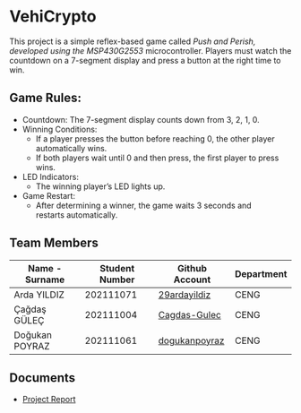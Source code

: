 # VehiCrypto
This project is a simple reflex-based game called *Push and Perish, developed using the MSP430G2553* microcontroller. Players must watch the countdown on a 7-segment display and press a button at the right time to win.

## Game Rules:
- Countdown: The 7-segment display counts down from 3, 2, 1, 0.
- Winning Conditions:
  - If a player presses the button before reaching 0, the other player automatically wins.
  - If both players wait until 0 and then press, the first player to press wins.
- LED Indicators:
  - The winning player’s LED lights up.
- Game Restart:
  - After determining a winner, the game waits 3 seconds and restarts automatically.

## Team Members
| Name - Surname | Student Number |  Github Account | Department |
| -------------- | -------------- | --------------- | ---------- |
| Arda YILDIZ       | 202111071 | [29ardayildiz](https://github.com/29ardayildiz) | CENG |
| Çağdaş GÜLEÇ       | 202111004 | [Cagdas-Gulec](https://github.com/Cagdas-Gulec) | CENG |
| Doğukan POYRAZ          | 202111061 | [dogukanpoyraz](https://github.com/dogukanpoyraz)       | CENG |

## Documents 
- [Project Report](https://github.com/dogukanpoyraz/VehiCrypto/blob/main/Documents/VehiCrypto_Report.pdf)


